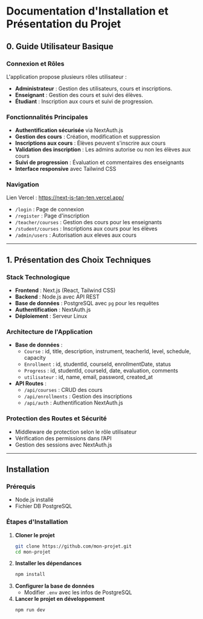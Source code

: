 # Documentation d'Installation et Présentation du Projet

## 0. Guide Utilisateur Basique

### Connexion et Rôles
L'application propose plusieurs rôles utilisateur :
- **Administrateur** : Gestion des utilisateurs, cours et inscriptions.
- **Enseignant** : Gestion des cours et suivi des élèves.
- **Étudiant** : Inscription aux cours et suivi de progression.

### Fonctionnalités Principales
- **Authentification sécurisée** via NextAuth.js
- **Gestion des cours** : Création, modification et suppression
- **Inscriptions aux cours** : Élèves peuvent s'inscrire aux cours
- **Validation des inscription** : Les admins autorise ou non les élèves aux cours
- **Suivi de progression** : Évaluation et commentaires des enseignants
- **Interface responsive** avec Tailwind CSS

### Navigation
Lien Vercel : https://next-js-tan-ten.vercel.app/
- `/login` : Page de connexion
- `/register` : Page d'inscription
- `/teacher/courses` : Gestion des cours pour les enseignants
- `/student/courses` : Inscriptions aux cours pour les élèves
- `/admin/users` : Autorisation aux eleves aux cours


---

## 1. Présentation des Choix Techniques

### **Stack Technologique**
- **Frontend** : Next.js (React, Tailwind CSS)
- **Backend** : Node.js avec API REST
- **Base de données** : PostgreSQL avec `pg` pour les requêtes
- **Authentification** : NextAuth.js
- **Déploiement** : Serveur Linux

### **Architecture de l'Application**
- **Base de données** :
  - `Course` : id, title, description, instrument, teacherId, level, schedule, capacity
  - `Enrollment` : id, studentId, courseId, enrollmentDate, status
  - `Progress` : id, studentId, courseId, date, evaluation, comments
  - `utilisateur` : id, name, email, password, created_at
- **API Routes** :
  - `/api/courses` : CRUD des cours
  - `/api/enrollments` : Gestion des inscriptions
  - `/api/auth` : Authentification NextAuth.js

### **Protection des Routes et Sécurité**
- Middleware de protection selon le rôle utilisateur
- Vérification des permissions dans l’API
- Gestion des sessions avec NextAuth.js

---

## Installation

### **Prérequis**
- Node.js installé
- Fichier DB PostgreSQL

### **Étapes d'Installation**
1. **Cloner le projet**
   ```sh
   git clone https://github.com/mon-projet.git
   cd mon-projet
   ```
2. **Installer les dépendances**
   ```sh
   npm install
   ```
3. **Configurer la base de données**
   - Modifier `.env` avec les infos de PostgreSQL
4. **Lancer le projet en développement**
   ```sh
   npm run dev
   ```